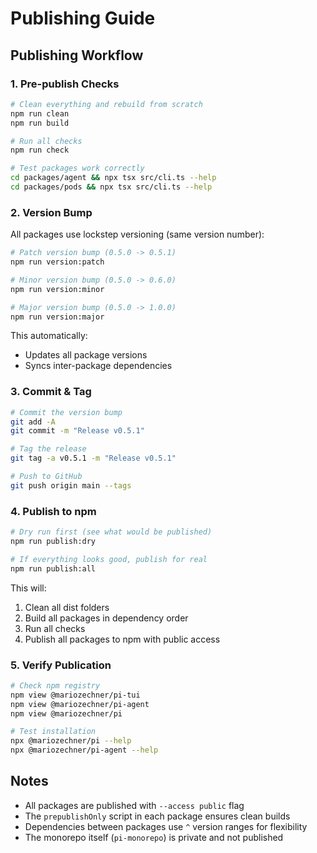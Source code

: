 # Publishing Guide

## Publishing Workflow

### 1. Pre-publish Checks

```bash
# Clean everything and rebuild from scratch
npm run clean
npm run build

# Run all checks
npm run check

# Test packages work correctly
cd packages/agent && npx tsx src/cli.ts --help
cd packages/pods && npx tsx src/cli.ts --help
```

### 2. Version Bump

All packages use lockstep versioning (same version number):

```bash
# Patch version bump (0.5.0 -> 0.5.1)
npm run version:patch

# Minor version bump (0.5.0 -> 0.6.0)
npm run version:minor  

# Major version bump (0.5.0 -> 1.0.0)
npm run version:major
```

This automatically:
- Updates all package versions
- Syncs inter-package dependencies

### 3. Commit & Tag

```bash
# Commit the version bump
git add -A
git commit -m "Release v0.5.1"

# Tag the release
git tag -a v0.5.1 -m "Release v0.5.1"

# Push to GitHub
git push origin main --tags
```

### 4. Publish to npm

```bash
# Dry run first (see what would be published)
npm run publish:dry

# If everything looks good, publish for real
npm run publish:all
```

This will:
1. Clean all dist folders
2. Build all packages in dependency order
3. Run all checks
4. Publish all packages to npm with public access

### 5. Verify Publication

```bash
# Check npm registry
npm view @mariozechner/pi-tui
npm view @mariozechner/pi-agent  
npm view @mariozechner/pi

# Test installation
npx @mariozechner/pi --help
npx @mariozechner/pi-agent --help
```

## Notes

- All packages are published with `--access public` flag
- The `prepublishOnly` script in each package ensures clean builds
- Dependencies between packages use `^` version ranges for flexibility
- The monorepo itself (`pi-monorepo`) is private and not published